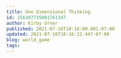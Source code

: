 ```yaml
---
title: One Dimensional Thinking
id: 156397735081761347
author: Kirby Urner
published: 2021-07-16T10:16:00.001-07:00
updated: 2021-07-16T10:16:12.447-07:00
blog: world_game
tags: 
---
```


